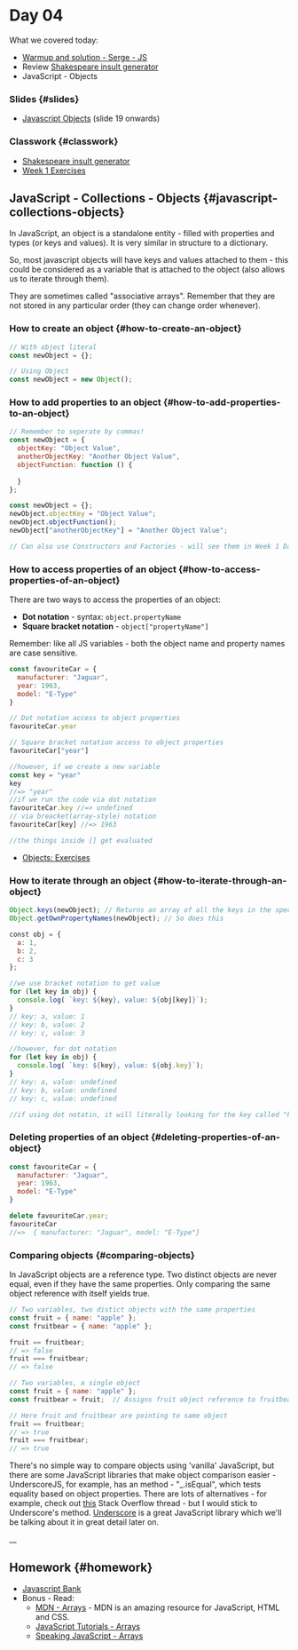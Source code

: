 # Day 04

What we covered today:

* ​[Warmup and solution - Serge - JS​](https://github.com/liaa2/wdi29-homework/tree/master/warmups/week01/day04_sergeSays)
* Review [Shakespeare insult generator​](https://github.com/textchimp/wdi-29/tree/master/week1/insult-generator)
* JavaScript - Objects

### Slides {#slides}

* ​[Javascript Objects​](https://textchimp.github.io/wdi-29/week1/javascript-collections.pdf) \(slide 19 onwards\)

### Classwork {#classwork}

* ​[Shakespeare insult generator​](https://github.com/textchimp/wdi-29/tree/master/week1/insult-generator)
* ​[Week 1 Exercises​](https://github.com/textchimp/wdi-29/tree/master/week1)

## JavaScript - Collections - Objects {#javascript-collections-objects}

In JavaScript, an object is a standalone entity - filled with properties and types \(or keys and values\). It is very similar in structure to a dictionary.

So, most javascript objects will have keys and values attached to them - this could be considered as a variable that is attached to the object \(also allows us to iterate through them\).

They are sometimes called "associative arrays". Remember that they are not stored in any particular order \(they can change order whenever\).

### How to create an object {#how-to-create-an-object}

```javascript
// With object literal
const newObject = {};

​// Using Object
const newObject = new Object();
```

### How to add properties to an object {#how-to-add-properties-to-an-object}

```javascript
// Remember to seperate by commas!
const newObject = {  
  objectKey: "Object Value",  
  anotherObjectKey: "Another Object Value",  
  objectFunction: function () {​ 
     
  }
};​

const newObject = {};
newObject.objectKey = "Object Value";
newObject.objectFunction();
newObject["anotherObjectKey"] = "Another Object Value";​

// Can also use Constructors and Factories - will see them in Week 1 Day 5 notes.
```

### How to access properties of an object {#how-to-access-properties-of-an-object}

There are two ways to access the properties of an object:

* **Dot notation** - syntax: `object.propertyName`
* **Square bracket notation** - `object["propertyName"]`

Remember: like all JS variables - both the object name and property names are case sensitive.

```javascript
const favouriteCar = {  
  manufacturer: "Jaguar",  
  year: 1963,  
  model: "E-Type"
}​

// Dot notation access to object properties
favouriteCar.year​

// Square bracket notation access to object properties
favouriteCar["year"]

//however, if we create a new variable 
const key = "year"
key 
//=> "year"
//if we run the code via dot notation
favouriteCar.key //=> undefined
// via breacket(array-style) notation
favouriteCar[key] //=> 1963

//the things inside [] get evaluated
```

* ​[Objects: Exercises](https://gist.github.com/textchimp/23db045edf474762828a9e912912c873)​

### How to iterate through an object {#how-to-iterate-through-an-object}

```javascript
Object.keys(newObject); // Returns an array of all the keys in the specified object.
Object.getOwnPropertyNames(newObject); // So does this

​const obj = {  
  a: 1,  
  b: 2,  
  c: 3
};​

//we use bracket notation to get value
for (let key in obj) {  
  console.log( `key: ${key}, value: ${obj[key]}`);
}
// key: a, value: 1
// key: b, value: 2
// key: c, value: 3

//however, for dot notation
for (let key in obj) {  
  console.log( `key: ${key}, value: ${obj.key}`);
}
// key: a, value: undefined
// key: b, value: undefined
// key: c, value: undefined

//if using dot notatin, it will literally looking for the key called "key".
```

### Deleting properties of an object {#deleting-properties-of-an-object}

```javascript
const favouriteCar = {  
  manufacturer: "Jaguar",  
  year: 1963,  
  model: "E-Type"
}​

delete favouriteCar.year;
favouriteCar
//=>  { manufacturer: "Jaguar", model: "E-Type"}​    
```

### Comparing objects {#comparing-objects}

In JavaScript objects are a reference type. Two distinct objects are never equal, even if they have the same properties. Only comparing the same object reference with itself yields true.

```javascript
// Two variables, two distict objects with the same properties
const fruit = { name: "apple" };
const fruitbear = { name: "apple" };

​fruit == fruitbear;
// => false
fruit === fruitbear;
// => false​

// Two variables, a single object
const fruit = { name: "apple" };
const fruitbear = fruit;  // Assigns fruit object reference to fruitbear

​// Here fruit and fruitbear are pointing to same object
fruit == fruitbear;
// => true
fruit === fruitbear;
// => true
```

There's no simple way to compare objects using 'vanilla' JavaScript, but there are some JavaScript libraries that make object comparison easier - UnderscoreJS, for example, has an method - "\_.isEqual", which tests equality based on object properties. There are lots of alternatives - for example, check out [this](http://stackoverflow.com/questions/1068834/object-comparison-in-javascript) Stack Overflow thread - but I would stick to Underscore's method. [Underscore](http://underscorejs.org/) is a great JavaScript library which we'll be talking about it in great detail later on.

\_\_

## Homework {#homework}

* ​[Javascript Bank](https://gist.github.com/textchimp/be5cff64c320d0e0aa3008db0f3bfe85)​
* Bonus - Read:
  * ​[MDN - Arrays](https://developer.mozilla.org/en-US/docs/Web/JavaScript/Reference/Global_Objects/Array) - MDN is an amazing resource for JavaScript, HTML and CSS.
  * ​[JavaScript Tutorials - Arrays](http://javascript.info/tutorial/array)​
  * ​[Speaking JavaScript - Arrays](http://speakingjs.com/es5/ch01.html#basic_arrays)​

